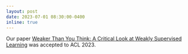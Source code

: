 ```yaml
---
layout: post
date: 2023-07-01 08:30:00-0400
inline: true
---
```


Our paper [Weaker Than You Think: A Critical Look at Weakly Supervised Learning](https://arxiv.org/abs/2305.17442) was accepted to ACL 2023.
